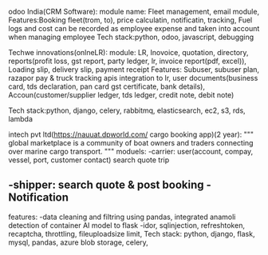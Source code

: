 odoo India(CRM Software):
module name: Fleet management, email module, 
Features:Booking fleet(trom, to), price calculatin, notificatin, tracking, Fuel logs and cost can be recorded as employee expense and taken into account when managing employee
Tech stack:python, odoo, javascript, debugging

Techwe innovations(onlneLR):
module: LR, Inovoice, quotation, directory, reports(profit loss, gst report, party ledger, lr, invoice report(pdf, excel)), Loading slip, delivery slip, payment receipt
Features: Subuser, subuser plan, razapor pay & truck tracking apis integration to lr, user documents(business card, tds declaration, pan card gst certificate, bank details), Accoun(customer/supplier ledger, tds ledger, credit note, debit note)

Tech stack:python, django, celery, rabbitmq, elasticsearch, ec2, s3, rds, lambda


intech pvt ltd(https://nauuat.dpworld.com/   cargo booking app)(2 year):
"""
global marketplace is a community of boat owners and traders connecting over marine cargo transport.
"""
moduels:
-carrier:
    user(account, compay, vessel, port, customer contact)
    search
    quote
    trip

-shipper:
    search
    quote & post
    booking
-Notification
-

features: 
    -data cleaning and filtring using pandas, integrated anamoli detection of container AI model 
    to flask
    -idor, sqlinjection, refreshtoken, recaptcha, throttling, fileuploadsize limit,
Tech stack: python, django, flask, mysql, pandas, azure blob storage, celery, 